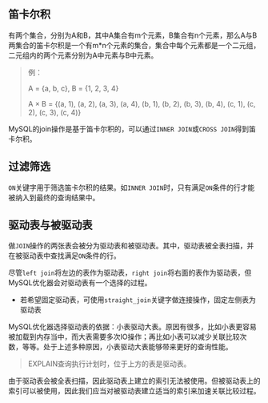 ## 笛卡尔积

有两个集合，分别为A和B，其中A集合有m个元素，B集合有n个元素，那么A与B两集合的笛卡尔积是一个有m*n个元素的集合，集合中每个元素都是一个二元组，二元组内的两个元素分别为A中元素与B中元素。

> 例：
>
> A = {a, b, c}, B = {1, 2, 3, 4}
>
> A × B = {(a, 1), (a, 2), (a, 3), (a, 4), (b, 1), (b, 2), (b, 3), (b, 4), (c, 1), (c, 2), (c, 3), (c, 4)}

MySQL的join操作是基于笛卡尔积的，可以通过`INNER JOIN`或`CROSS JOIN`得到笛卡尔积。

## 过滤筛选

`ON`关键字用于筛选笛卡尔积的结果。如`INNER JOIN`时，只有满足`ON`条件的行才能被纳入到最终的查询结果中。

## 驱动表与被驱动表

做`JOIN`操作的两张表会被分为驱动表和被驱动表。其中，驱动表被全表扫描，并在被驱动表中查找满足`ON`条件的行。

尽管`left join`将左边的表作为驱动表，`right join`将右面的表作为驱动表，但MySQL优化器会对驱动表有一个选择的过程。

- 若希望固定驱动表，可使用`straight_join`关键字做连接操作，固定左侧表为驱动表

MySQL优化器选择驱动表的依据：小表驱动大表。原因有很多，比如小表更容易被加载到内存当中，而大表需要多次IO操作；再比如小表可以减少关联比较次数，等等。处于上述多种原因，小表驱动大表能够带来更好的查询性能。

> EXPLAIN查询执行计划时，位于上方的表是驱动表。

由于驱动表会被全表扫描，因此驱动表上建立的索引无法被使用。但被驱动表上的索引可以被使用，因此我们应当对被驱动表建立适当的索引来加速关联比较过程。

